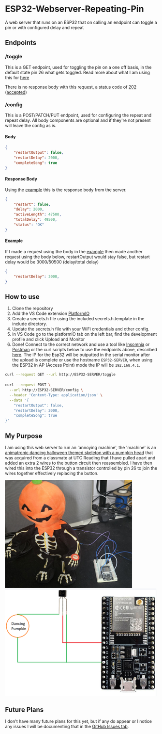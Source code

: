 # ESP32-Webserver-Repeating-Pin
A web server that runs on an ESP32 that on calling an endpoint can toggle a pin or with configured delay and repeat

## Endpoints
### /toggle
This is a GET endpoint, used for toggling the pin on a one off basis, in the default state pin 26 what gets toggled. Read more about what I am using this for [here](#my-purpose)

There is no response body with this request, a status code of [202](http://http.cat/202) ([accepted](https://developer.mozilla.org/en-US/docs/Web/HTTP/Status/202))

### /config
This is a POST/PATCH/PUT endpoint, used for configuring the repeat and repeat delay. 
All body components are optional and if they're not present will leave the config as is.

#### Body
```json
{
	"restartOutput": false,
	"restartDelay": 2000,
	"completeSong": true
}
```

#### Response Body
Using the [example](#body) this is the response body from the server.
```json
{
	"restart": false,
	"delay": 2000,
	"activeLength": 47500,
	"totalDelay": 49500,
	"status": "OK"
}
```

#### Example
If I made a request using the body in the [example](#body) then made another request using the body below, restartOutput would stay false, but restart delay would be 3000/50500 (delay/total delay)

```json
{
	"restartDelay": 3000,
}
```

## How to use
1. Clone the repository
2. Add the VS Code extension [PlatformIO](https://platformio.org/install/ide?install=vscode)
3. Create a secrets.h file using the included secrets.h.template in the include directory.
4. Update the secrets.h file with your WiFi credentials and other config.
5. In VS Code go to the platformIO tab on the left bar, find the development profile and click Upload and Monitor
6. Done! Connect to the correct network and use a tool like [Insomnia](https://insomnia.rest/) or [Postman](https://www.postman.com/) or the curl scripts below to use the endpoints above, described [here](#endpoints). The IP for the Esp32 will be outputted in the serial monitor after the upload is complete or use the hostname `ESP32-SERVER`, when using the ESP32 in AP (Access Point) mode the IP will be `192.168.4.1`.

```bash
curl --request GET --url http://ESP32-SERVER/toggle

curl --request POST \
  --url http://ESP32-SERVER/config \
  --header 'Content-Type: application/json' \
  --data '{
	"restartOutput": false,
	"restartDelay": 2000,
	"completeSong": true
}'
```

## My Purpose
I am using this web server to run an 'annoying machine', the 'machine' is an [animatronic dancing halloween themed skeleton with a pumpkin head](https://www.biglots.com/product/13-25-dancing-pumpkin-skeleton-animated-plush/p810523695) that was acquired from a classmate at UTC Reading that I have pulled apart and added an extra 2 wires to the button circuit then reassembled. I have then wired this into the ESP32 through a transistor controlled by pin 26 to join the wires together effectively replacing the button.

<img src="Pumpkin.jpg" width="420">
<img src="Wiring Diagram.png" width="500">


## Future Plans
I don't have many future plans for this yet, but if any do appear or I notice any issues I will be documenting that in the [GitHub Issues tab](https://github.com/Bubcool1/ESP32-Webserver-Repeating-Pin/issues).